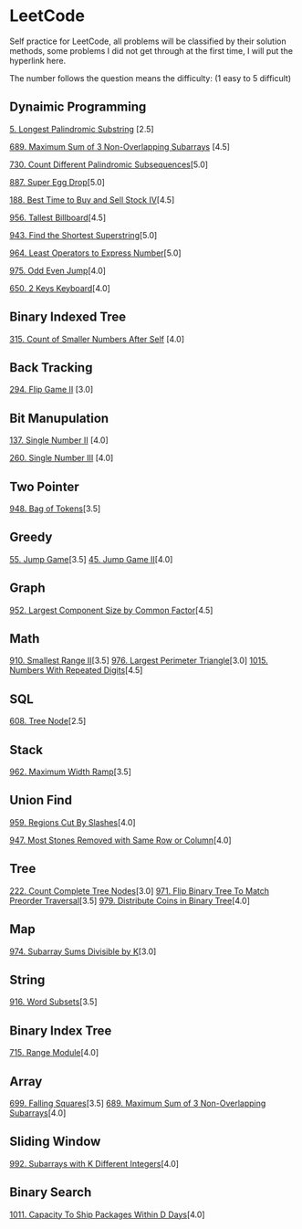 # LeetCode
Self practice for LeetCode, all problems will be classified by their solution methods,
some problems I did not get through at the first time, I will put the hyperlink here.

The number follows the question means the difficulty: (1 easy to 5 difficult)

## Dynaimic Programming

[5. Longest Palindromic Substring](https://github.com/williamwxz/LeetCode/tree/master/DynamicPrgramming/5.%20Longest%20Palindromic%20Substring) [2.5]

[689. Maximum Sum of 3 Non-Overlapping Subarrays](https://github.com/williamwxz/LeetCode/tree/master/DynamicPrgramming/689.%20Maximum%20Sum%20of%203%20Non-Overlapping%20Subarrays) [4.5]

[730. Count Different Palindromic Subsequences](https://github.com/williamwxz/LeetCode/tree/master/DynamicPrgramming/730.%20Count%20Different%20Palindromic%20Subsequences)[5.0]

[887. Super Egg Drop](https://github.com/williamwxz/LeetCode/tree/master/DynamicPrgramming/887.%20Super%20Egg%20Drop)[5.0]

[188. Best Time to Buy and Sell Stock IV](https://github.com/williamwxz/LeetCode/tree/master/DynamicPrgramming/188.%20Best%20Time%20to%20Buy%20and%20Sell%20Stock%20IV)[4.5]

[956. Tallest Billboard](https://github.com/williamwxz/LeetCode/tree/master/DynamicPrgramming/956.%20Tallest%20Billboard)[4.5]

[943. Find the Shortest Superstring]()[5.0]

[964. Least Operators to Express Number]()[5.0]

[975. Odd Even Jump]()[4.0]

[650. 2 Keys Keyboard]()[4.0]

## Binary Indexed Tree
[315. Count of Smaller Numbers After Self](https://github.com/williamwxz/LeetCode/tree/master/BinaryIndexedTree/315.%20Count%20of%20Smaller%20Numbers%20After%20Self) [4.0]

## Back Tracking
[294. Flip Game II](https://github.com/williamwxz/LeetCode/tree/master/BackTracking/294.%20Flip%20Game%20II) [3.0]

## Bit Manupulation
[137. Single Number II](https://github.com/williamwxz/LeetCode/tree/master/BitMunipulation/137.%20Single%20Number%20II) [4.0]

[260. Single Number III](https://github.com/williamwxz/LeetCode/tree/master/BitMunipulation/260.%20Single%20Number%20III) [4.0]

## Two Pointer
[948. Bag of Tokens](https://github.com/williamwxz/LeetCode/tree/master/TwoPointer/948.%20Bag%20of%20Tokens)[3.5]

## Greedy
[55. Jump Game](https://github.com/williamwxz/LeetCode/tree/master/Greedy/55.%20Jump%20Game)[3.5]
[45. Jump Game II](https://github.com/williamwxz/LeetCode/tree/master/Greedy/45.%20Jump%20Game%20II)[4.0]

## Graph
[952. Largest Component Size by Common Factor](https://github.com/williamwxz/LeetCode/tree/master/Graph/952.%20Largest%20Component%20Size%20by%20Common%20Factor)[4.5]

## Math
[910. Smallest Range II](https://github.com/williamwxz/LeetCode/tree/master/Math/910.%20Smallest%20Range%20II)[3.5]
[976. Largest Perimeter Triangle]()[3.0]
[1015. Numbers With Repeated Digits]()[4.5]

## SQL
[608. Tree Node](https://github.com/williamwxz/LeetCode/tree/master/SQL)[2.5]

## Stack
[962. Maximum Width Ramp](https://github.com/williamwxz/LeetCode/tree/master/Stack/962.%20Maximum%20Width%20Ramp)[3.5]

## Union Find
[959. Regions Cut By Slashes](https://github.com/williamwxz/LeetCode/tree/master/UnionFind/959.%20Regions%20Cut%20By%20Slashes)[4.0]

[947. Most Stones Removed with Same Row or Column]()[4.0]

## Tree
[222. Count Complete Tree Nodes]()[3.0]
[971. Flip Binary Tree To Match Preorder Traversal]()[3.5]
[979. Distribute Coins in Binary Tree]()[4.0]

## Map
[974. Subarray Sums Divisible by K]()[3.0]

## String
[916. Word Subsets]()[3.5]

## Binary Index Tree
[715. Range Module]()[4.0]

## Array
[699. Falling Squares]()[3.5]
[689. Maximum Sum of 3 Non-Overlapping Subarrays]()[4.0]

## Sliding Window
[992. Subarrays with K Different Integers]()[4.0]

## Binary Search
[1011. Capacity To Ship Packages Within D Days](https://leetcode.com/problems/capacity-to-ship-packages-within-d-days/)[4.0]